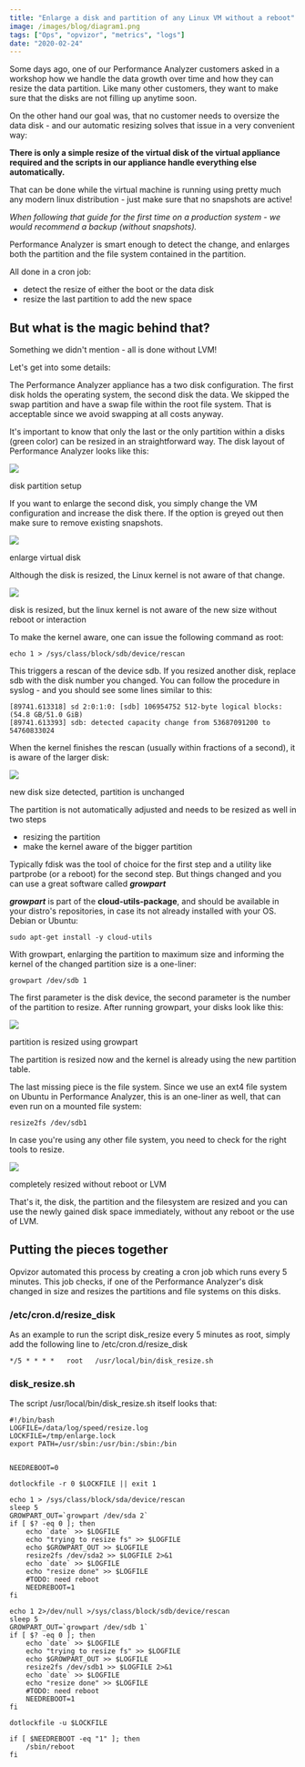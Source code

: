 ```yaml
---
title: "Enlarge a disk and partition of any Linux VM without a reboot"
image: /images/blog/diagram1.png
tags: ["Ops", "opvizor", "metrics", "logs"]
date: "2020-02-24"
---
```


Some days ago, one of our Performance Analyzer customers asked in a workshop how we handle the data growth over time and how they can resize the data partition. Like many other customers, they want to make sure that the disks are not filling up anytime soon.

On the other hand our goal was, that no customer needs to oversize the data disk - and our automatic resizing solves that issue in a very convenient way:

**There is only a simple resize of the virtual disk of the virtual appliance required and the scripts in our appliance handle everything else automatically.**

That can be done while the virtual machine is running using pretty much any modern linux distribution - just make sure that no snapshots are active!

_When following that guide for the first time on a production system - we would recommend a backup (without snapshots)._

Performance Analyzer is smart enough to detect the change, and enlarges both the partition and the file system contained in the partition.

All done in a cron job:

- detect the resize of either the boot or the data disk
- resize the last partition to add the new space

## But what is the magic behind that?

Something we didn't mention - all is done without LVM!

Let's get into some details:

The Performance Analyzer appliance has a two disk configuration. The first disk holds the operating system, the second disk the data. We skipped the swap partition and have a swap file within the root file system. That is acceptable since we avoid swapping at all costs anyway.

It's important to know that only the last or the only partition within a disks (green color) can be resized in an straightforward way.
The disk layout of Performance Analyzer looks like this:

![](/images/blog/diagram1.png)

disk partition setup

If you want to enlarge the second disk, you simply change the VM configuration and increase the disk there. If the option is greyed out then make sure to remove existing snapshots.

![](/images/blog/pccepbmjomjckjmf.png)

enlarge virtual disk

Although the disk is resized, the Linux kernel is not aware of that change.

![](/images/blog/diagram2.png)

disk is resized, but the linux kernel is not aware of the new size without reboot or interaction

To make the kernel aware, one can issue the following command as root:

```
echo 1 > /sys/class/block/sdb/device/rescan
```

This triggers a rescan of the device sdb. If you resized another disk, replace sdb with the disk number you changed. You can follow the procedure in syslog - and you should see some lines similar to this:

```
[89741.613318] sd 2:0:1:0: [sdb] 106954752 512-byte logical blocks: (54.8 GB/51.0 GiB)
[89741.613393] sdb: detected capacity change from 53687091200 to 54760833024
```

When the kernel finishes the rescan (usually within fractions of a second), it is aware of the larger disk:

![](/images/blog/diagram3.png)

new disk size detected, partition is unchanged

The partition is not automatically adjusted and needs to be resized as well in two steps

- resizing the partition
- make the kernel aware of the bigger partition

Typically fdisk was the tool of choice for the first step and a utility like partprobe (or a reboot) for the second step.
But things changed and you can use a great software called _**growpart**_

**_growpart_** is part of the **cloud-utils-package**, and should be available in your distro's repositories, in case its not already installed with your OS. Debian or Ubuntu:

```
sudo apt-get install -y cloud-utils
```

With growpart, enlarging the partition to maximum size and informing the kernel of the changed partition size is a one-liner:

```
growpart /dev/sdb 1
```

The first parameter is the disk device, the second parameter is the number of the partition to resize. After running growpart, your disks look like this:

![](/images/blog/diagram5.png)

partition is resized using growpart

The partition is resized now and the kernel is already using the new partition table.

The last missing piece is the file system. Since we use an ext4 file system on Ubuntu in Performance Analyzer, this is an one-liner as well, that can even run on a mounted file system:

```
resize2fs /dev/sdb1
```

In case you're using any other file system, you need to check for the right tools to resize.

![](/images/blog/diagram6.png)

completely resized without reboot or LVM

That's it, the disk, the partition and the filesystem are resized and you can use the newly gained disk space immediately, without any reboot or the use of LVM.

## Putting the pieces together

Opvizor automated this process by creating a cron job which runs every 5 minutes. This job checks, if one of the Performance Analyzer's disk changed in size and resizes the partitions and file systems on this disks.

### /etc/cron.d/resize\_disk

As an example to run the script disk\_resize every 5 minutes as root, simply add the following line to /etc/cron.d/resize\_disk

```
*/5 * * * *   root   /usr/local/bin/disk_resize.sh
```

### disk\_resize.sh

The script /usr/local/bin/disk\_resize.sh itself looks that:

```
#!/bin/bash
LOGFILE=/data/log/speed/resize.log
LOCKFILE=/tmp/enlarge.lock
export PATH=/usr/sbin:/usr/bin:/sbin:/bin


NEEDREBOOT=0

dotlockfile -r 0 $LOCKFILE || exit 1

echo 1 > /sys/class/block/sda/device/rescan
sleep 5
GROWPART_OUT=`growpart /dev/sda 2`
if [ $? -eq 0 ]; then
    echo `date` >> $LOGFILE
    echo "trying to resize fs" >> $LOGFILE
    echo $GROWPART_OUT >> $LOGFILE
    resize2fs /dev/sda2 >> $LOGFILE 2>&1
    echo `date` >> $LOGFILE
    echo "resize done" >> $LOGFILE
    #TODO: need reboot
    NEEDREBOOT=1
fi

echo 1 2>/dev/null >/sys/class/block/sdb/device/rescan
sleep 5
GROWPART_OUT=`growpart /dev/sdb 1`
if [ $? -eq 0 ]; then
    echo `date` >> $LOGFILE
    echo "trying to resize fs" >> $LOGFILE
    echo $GROWPART_OUT >> $LOGFILE
    resize2fs /dev/sdb1 >> $LOGFILE 2>&1
    echo `date` >> $LOGFILE
    echo "resize done" >> $LOGFILE
    #TODO: need reboot
    NEEDREBOOT=1
fi

dotlockfile -u $LOCKFILE

if [ $NEEDREBOOT -eq "1" ]; then
    /sbin/reboot
fi
```
